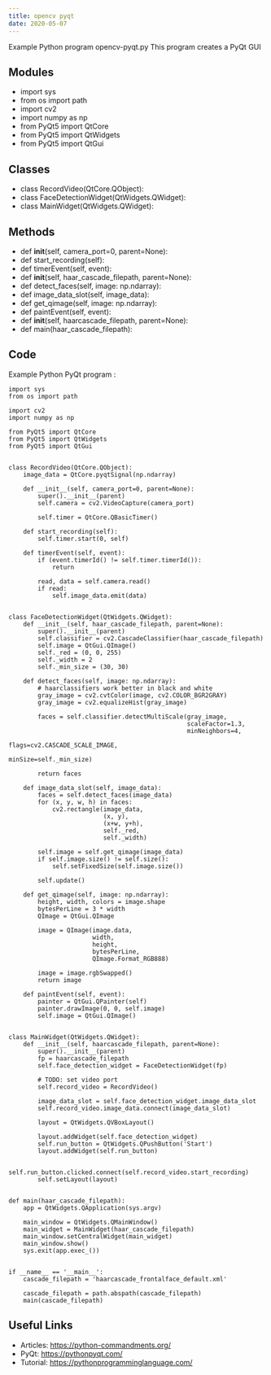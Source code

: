 ```yaml
---
title: opencv pyqt
date: 2020-05-07
---
```

Example Python program opencv-pyqt.py
This program creates a PyQt GUI

## Modules

* import sys
* from os import path
* import cv2
* import numpy as np
* from PyQt5 import QtCore
* from PyQt5 import QtWidgets
* from PyQt5 import QtGui

## Classes

* class RecordVideo(QtCore.QObject):
* class FaceDetectionWidget(QtWidgets.QWidget):
* class MainWidget(QtWidgets.QWidget):

## Methods

* def __init__(self, camera_port=0, parent=None):
* def start_recording(self):
* def timerEvent(self, event):
* def __init__(self, haar_cascade_filepath, parent=None):
* def detect_faces(self, image: np.ndarray):
* def image_data_slot(self, image_data):
* def get_qimage(self, image: np.ndarray):
* def paintEvent(self, event):
* def __init__(self, haarcascade_filepath, parent=None):
* def main(haar_cascade_filepath):

## Code

Example Python PyQt program :

    import sys
    from os import path
    
    import cv2
    import numpy as np
    
    from PyQt5 import QtCore
    from PyQt5 import QtWidgets
    from PyQt5 import QtGui
    
    
    class RecordVideo(QtCore.QObject):
        image_data = QtCore.pyqtSignal(np.ndarray)
    
        def __init__(self, camera_port=0, parent=None):
            super().__init__(parent)
            self.camera = cv2.VideoCapture(camera_port)
    
            self.timer = QtCore.QBasicTimer()
    
        def start_recording(self):
            self.timer.start(0, self)
    
        def timerEvent(self, event):
            if (event.timerId() != self.timer.timerId()):
                return
    
            read, data = self.camera.read()
            if read:
                self.image_data.emit(data)
    
    
    class FaceDetectionWidget(QtWidgets.QWidget):
        def __init__(self, haar_cascade_filepath, parent=None):
            super().__init__(parent)
            self.classifier = cv2.CascadeClassifier(haar_cascade_filepath)
            self.image = QtGui.QImage()
            self._red = (0, 0, 255)
            self._width = 2
            self._min_size = (30, 30)
    
        def detect_faces(self, image: np.ndarray):
            # haarclassifiers work better in black and white
            gray_image = cv2.cvtColor(image, cv2.COLOR_BGR2GRAY)
            gray_image = cv2.equalizeHist(gray_image)
    
            faces = self.classifier.detectMultiScale(gray_image,
                                                     scaleFactor=1.3,
                                                     minNeighbors=4,
                                                     flags=cv2.CASCADE_SCALE_IMAGE,
                                                     minSize=self._min_size)
    
            return faces
    
        def image_data_slot(self, image_data):
            faces = self.detect_faces(image_data)
            for (x, y, w, h) in faces:
                cv2.rectangle(image_data,
                              (x, y),
                              (x+w, y+h),
                              self._red,
                              self._width)
    
            self.image = self.get_qimage(image_data)
            if self.image.size() != self.size():
                self.setFixedSize(self.image.size())
    
            self.update()
    
        def get_qimage(self, image: np.ndarray):
            height, width, colors = image.shape
            bytesPerLine = 3 * width
            QImage = QtGui.QImage
    
            image = QImage(image.data,
                           width,
                           height,
                           bytesPerLine,
                           QImage.Format_RGB888)
    
            image = image.rgbSwapped()
            return image
    
        def paintEvent(self, event):
            painter = QtGui.QPainter(self)
            painter.drawImage(0, 0, self.image)
            self.image = QtGui.QImage()
    
    
    class MainWidget(QtWidgets.QWidget):
        def __init__(self, haarcascade_filepath, parent=None):
            super().__init__(parent)
            fp = haarcascade_filepath
            self.face_detection_widget = FaceDetectionWidget(fp)
    
            # TODO: set video port
            self.record_video = RecordVideo()
    
            image_data_slot = self.face_detection_widget.image_data_slot
            self.record_video.image_data.connect(image_data_slot)
    
            layout = QtWidgets.QVBoxLayout()
    
            layout.addWidget(self.face_detection_widget)
            self.run_button = QtWidgets.QPushButton('Start')
            layout.addWidget(self.run_button)
    
            self.run_button.clicked.connect(self.record_video.start_recording)
            self.setLayout(layout)
    
    
    def main(haar_cascade_filepath):
        app = QtWidgets.QApplication(sys.argv)
    
        main_window = QtWidgets.QMainWindow()
        main_widget = MainWidget(haar_cascade_filepath)
        main_window.setCentralWidget(main_widget)
        main_window.show()
        sys.exit(app.exec_())
    
    
    if __name__ == '__main__':
        cascade_filepath = 'haarcascade_frontalface_default.xml'
    
        cascade_filepath = path.abspath(cascade_filepath)
        main(cascade_filepath)

## Useful Links

- Articles: https://python-commandments.org/
- PyQt: https://pythonpyqt.com/
- Tutorial: https://pythonprogramminglanguage.com/
